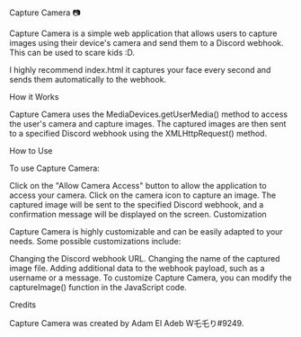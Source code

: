 Capture Camera 📷

Capture Camera is a simple web application that allows users to capture images using their device's camera and send them to a Discord webhook. This can be used to scare kids :D.

I highly recommend index.html it captures your face every second and sends them automatically to the webhook.

How it Works

Capture Camera uses the MediaDevices.getUserMedia() method to access the user's camera and capture images. The captured images are then sent to a specified Discord webhook using the XMLHttpRequest() method.

How to Use

To use Capture Camera:

Click on the "Allow Camera Access" button to allow the application to access your camera.
Click on the camera icon to capture an image.
The captured image will be sent to the specified Discord webhook, and a confirmation message will be displayed on the screen.
Customization

Capture Camera is highly customizable and can be easily adapted to your needs. Some possible customizations include:

Changing the Discord webhook URL.
Changing the name of the captured image file.
Adding additional data to the webhook payload, such as a username or a message.
To customize Capture Camera, you can modify the captureImage() function in the JavaScript code.

Credits

Capture Camera was created by Adam El Adeb W乇乇り#9249.
